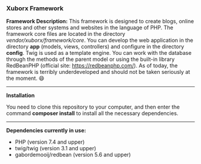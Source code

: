 ### Xuborx Framework
**Framework Description:** This framework is designed to create blogs, online stores and other systems and websites in the language of PHP.  The framework core files are located in the directory *vendor/xuborx/framework/core*.  You can develop the web application in the directory **app** (models, views, controllers) and configure in the directory **config**.
Twig is used as a template engine. You can work with the database through the methods of the parent model or using the built-in library RedBeanPHP (official site: https://redbeanphp.com/).
As of today, the framework is terribly underdeveloped and should not be taken seriously at the moment. :smile:

------------


**Installation**

You need to clone this repository to your computer, and then enter the command **composer install** to install all the necessary dependencies.

------------


**Dependencies currently in use:**
- PHP (version 7.4 and upper)
- twig/twig (version 3.1 and upper)
- gabordemooij/redbean (version 5.6 and upper)